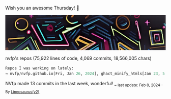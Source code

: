 Wish you an awesome Thursday! 🌼

![banner](./assets/banner.jpg)

nvfp's repos (75,922 lines of code, 4,069 commits, 18,566,005 chars)

```python
Repos I was working on lately:
→ nvfp/nvfp.github.io[Fri, Jan 26, 2024], ghact_minify_htmls[Jan 23, 5:01AM utc+0000], ghact_auto_permalink[Mon, Jan 22, 2024, 10:33AM utc+0000]
```

NVfp made 13 commits in the last week, wonderful!<sub> ~ last update: Feb 8, 2024 - By [Lineosaurus(v2)](https://github.com/Lineosaurus/Lineosaurus)</sub>